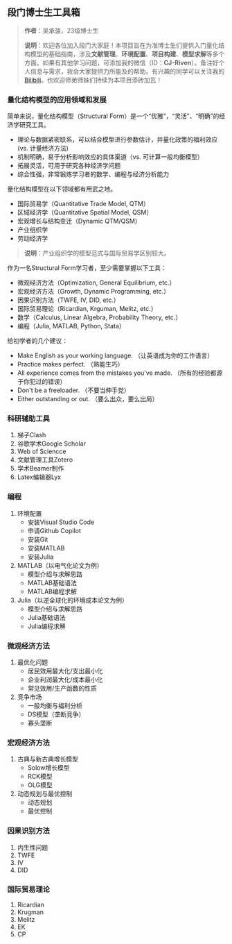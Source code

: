 ## 段门博士生工具箱
> **作者**：吴承骏，23级博士生
>
> **说明**：欢迎各位加入段门大家庭！本项目旨在为准博士生们提供入门量化结构模型的基础指南，涉及**文献管理**、**环境配置**、**项目构建**、**模型求解**等多个方面。如果有其他学习问题，可添加我的微信（ID：**CJ-Riven**）。备注好个人信息与需求，我会大家提供力所能及的帮助。有兴趣的同学可以关注我的[Bilibili](https://space.bilibili.com/18968795?spm_id_from=333.1007.0.0)。也欢迎师弟师妹们持续为本项目添砖加瓦！

### 量化结构模型的应用领域和发展
简单来说，量化结构模型（Structural Form）是一个“优雅”，“灵活”、“明确”的经济学研究工具。
- 理论与数据紧密联系，可以结合模型进行参数估计，并量化政策的福利效应(vs. 计量经济方法)
- 机制明确，易于分析影响效应的具体渠道（vs. 可计算一般均衡模型）
- 拓展灵活，可用于研究各种经济学问题
- 综合性强，非常锻炼学习者的数学、编程与经济分析能力

量化结构模型在以下领域都有用武之地。
- 国际贸易学（Quantitative Trade Model, QTM）
- 区域经济学（Quantitative Spatial Model, QSM）
- 宏观增长与结构变迁（Dynamic QTM/QSM）
- 产业组织学
- 劳动经济学

> **说明**：产业组织学的模型范式与国际贸易学区别较大。

作为一名Structural Form学习者，至少需要掌握以下工具：
- 微观经济方法（Optimization, General Equilibrium, etc.）
- 宏观经济方法（Growth, Dynamic Programming, etc.）
- 因果识别方法（TWFE, IV, DID, etc.）
- 国际贸易理论（Ricardian, Krguman, Melitz, etc.）
- 数学（Calculus, Linear Algebra, Probability Theory, etc.）
- 编程（Julia, MATLAB, Python, Stata）

给初学者的几个建议：
- Make English as your working language. （让英语成为你的工作语言）
- Practice makes perfect. （熟能生巧）
- All experience comes from the mistakes you've made. （所有的经验都源于你犯过的错误）
- Don't be a freeloader. （不要当伸手党）
- Either outstanding or out. （要么出众，要么出局）

### 科研辅助工具
1. 梯子Clash
2. 谷歌学术Google Scholar
3. Web of Sciencce
4. 文献管理工具Zotero
5. 学术Beamer制作
6. Latex编辑器Lyx

### 编程
1. 环境配置
   - 安装Visual Studio Code
   - 申请Github Copilot
   - 安装Git
   - 安装MATLAB
   - 安装Julia
2. MATLAB（以电气化论文为例）
   - 模型介绍与求解思路
   - MATLAB基础语法
   - MATLAB编程求解
3. Julia（以逆全球化的环境成本论文为例）
   - 模型介绍与求解思路
   - Julia基础语法
   - Julia编程求解

### 微观经济方法
1. 最优化问题
   - 居民效用最大化/支出最小化
   - 企业利润最大化/成本最小化
   - 常见效用/生产函数的性质
2. 竞争市场
   - 一般均衡与福利分析
   - DS模型（垄断竞争）
   - 寡头垄断
### 宏观经济方法
1. 古典与新古典增长模型
   - Solow增长模型
   - RCK模型
   - OLG模型
2. 动态规划与最优控制
   - 动态规划
   - 最优控制

### 因果识别方法
1. 内生性问题
2. TWFE
3. IV
4. DID

### 国际贸易理论
1. Ricardian
2. Krugman
3. Melitz
4. EK
5. CP
   
